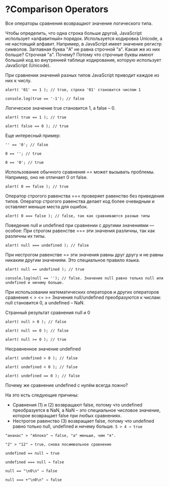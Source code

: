 # ?Comparison Operators
Все операторы сравнения возвращают значение логического типа.

Чтобы определить, что одна строка больше другой, JavaScript использует «алфавитный»  порядок.  Используется кодировка Unicode, а не настоящий алфавит. Например, в JavaScript имеет значение регистр символов. Заглавная буква "A" не равна строчной "a". Какая же из них больше? Строчная "a". Почему? Потому что строчные буквы имеют больший код во внутренней таблице кодирования, которую использует JavaScript (Unicode). 

При сравнении значений разных типов JavaScript приводит каждое из них к числу.

```alert( '01' == 1 ); // true, строка '01' становится числом 1```

```console.log(true == '-1'); // false```

Логическое значение true становится 1, а false – 0.

```alert( true == 1 ); // true```

```alert( false == 0 ); // true```

Еще интересный пример:

```'' == '0'; // false```

```0 == ''; // true```

```0 == '0'; // true```

Использование обычного сравнения == может вызывать проблемы. Например, оно не отличает 0 от false.

```alert( 0 == false ); // true```

Оператор строгого равенства === проверяет равенство без приведения типов. Оператор строгого равенства делает код более очевидным и оставляет меньше места для ошибок.

```alert( 0 === false ); // false, так как сравниваются разные типы```

Поведение null и undefined при сравнении с другими значениями — особое:
При строгом равенстве === эти значения различны, так как различны их типы.

```alert( null === undefined ); // false```

При нестрогом равенстве == эти значения равны друг другу и не равны никаким другим значениям. Это специальное правило языка.

```alert( null == undefined ); // true```

```console.log(null == ''); // false. Значение null равно только null или undefined и ничему больше.```

При использовании математических операторов и других операторов сравнения < > <= >=
Значения null/undefined преобразуются к числам: null становится 0, а undefined – NaN.

Странный результат сравнения null и 0

```alert( null > 0 ); // false```

```alert( null == 0 ); // false```

```alert( null >= 0 ); // true```

Несравненное значение undefined

```alert( undefined > 0 ); // false```

```alert( undefined < 0 ); // false```

```alert( undefined == 0 ); // false```

Почему же сравнение undefined с нулём всегда ложно?

На это есть следующие причины:

* Сравнения (1) и (2) возвращают false, потому что undefined преобразуется в NaN, а NaN – это специальное числовое значение, которое возвращает false при любых сравнениях.
* Нестрогое равенство (3) возвращает false, потому что undefined равно только null, undefined и ничему больше.
```5 > 4 → true```

```"ананас" > "яблоко" → false, "а" меньше, чем "я".```

```"2" > "12" → true, cнова посимвольное сравнение```

```undefined == null → true```

```undefined === null → false```

```null == "\n0\n" → false```

```null === +"\n0\n" → false```
